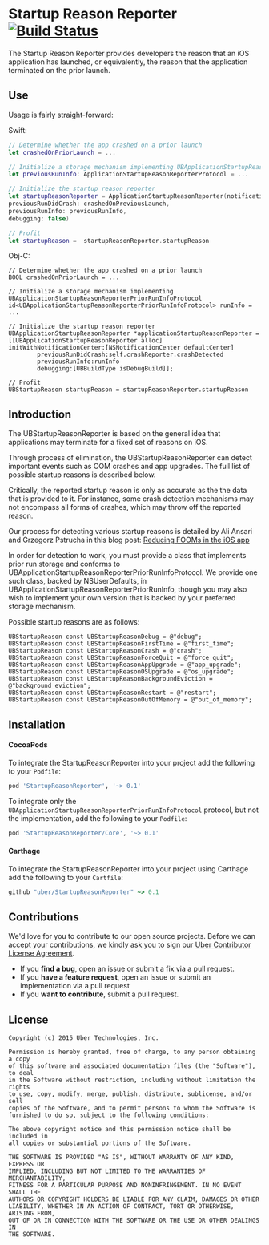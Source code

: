 # Startup Reason Reporter [![Build Status](https://travis-ci.org/uber/startup-reason-reporter.svg?branch=master)](https://travis-ci.org/uber/startup-reason-reporter)

The Startup Reason Reporter provides developers the reason that an iOS application has launched, or equivalently, the reason that the application terminated on the prior launch.

## Use

Usage is fairly straight-forward:


Swift:

```swift
// Determine whether the app crashed on a prior launch
let crashedOnPriorLaunch = ...

// Initialize a storage mechanism implementing UBApplicationStartupReasonReporterPriorRunInfoProtocol
let previousRunInfo: ApplicationStartupReasonReporterProtocol = ...

// Initialize the startup reason reporter
let startupReasonReporter = ApplicationStartupReasonReporter(notificationCenter: NotificationCenter.default, 
previousRunDidCrash: crashedOnPreviousLaunch, 
previousRunInfo: previousRunInfo, 
debugging: false)

// Profit
let startupReason =  startupReasonReporter.startupReason
```

Obj-C:

```objc
// Determine whether the app crashed on a prior launch
BOOL crashedOnPriorLaunch = ...

// Initialize a storage mechanism implementing UBApplicationStartupReasonReporterPriorRunInfoProtocol
id<UBApplicationStartupReasonReporterPriorRunInfoProtocol> runInfo = ...

// Initialize the startup reason reporter
UBApplicationStartupReasonReporter *applicationStartupReasonReporter = [[UBApplicationStartupReasonReporter alloc] initWithNotificationCenter:[NSNotificationCenter defaultCenter]
        previousRunDidCrash:self.crashReporter.crashDetected
        previousRunInfo:runInfo
        debugging:[UBBuildType isDebugBuild]];

// Profit
UBStartupReason startupReason = startupReasonReporter.startupReason
```

## Introduction

The UBStartupReasonReporter is based on the general idea that applications may terminate for a fixed set of reasons on iOS.  

Through process of elimination, the UBStartupReasonReporter can detect important events such as OOM crashes and app upgrades.  The full list of possible startup reasons is described below.

Critically, the reported startup reason is only as accurate as the the data that is provided to it.  For instance, some crash detection mechanisms may not encompass all forms of crashes, which may throw off the reported reason.

Our process for detecting various startup reasons is detailed by Ali Ansari and Grzegorz Pstrucha in this blog post: [Reducing FOOMs in the iOS app](https://code.facebook.com/posts/1146930688654547/reducing-fooms-in-the-facebook-ios-app/)

In order for detection to work, you must provide a class that implements prior run storage and conforms to UBApplicationStartupReasonReporterPriorRunInfoProtocol.  We provide one such class, backed by NSUserDefaults, in UBApplicationStartupReasonReporterPriorRunInfo, though you may also wish to implement your own version that is backed by your preferred storage mechanism.

Possible startup reasons are as follows:

```objc
UBStartupReason const UBStartupReasonDebug = @"debug";
UBStartupReason const UBStartupReasonFirstTime = @"first_time";
UBStartupReason const UBStartupReasonCrash = @"crash";
UBStartupReason const UBStartupReasonForceQuit = @"force_quit";
UBStartupReason const UBStartupReasonAppUpgrade = @"app_upgrade";
UBStartupReason const UBStartupReasonOSUpgrade = @"os_upgrade";
UBStartupReason const UBStartupReasonBackgroundEviction = @"background_eviction";
UBStartupReason const UBStartupReasonRestart = @"restart";
UBStartupReason const UBStartupReasonOutOfMemory = @"out_of_memory";
```

## Installation
#### CocoaPods

To integrate the StartupReasonReporter into your project add the following to your `Podfile`:

```ruby
pod 'StartupReasonReporter', '~> 0.1'
```

To integrate only the `UBApplicationStartupReasonReporterPriorRunInfoProtocol` protocol, but not the implementation, add the following to your `Podfile`:

```ruby
pod 'StartupReasonReporter/Core', '~> 0.1'
```

#### Carthage

To integrate the StartupReasonReporter into your project using Carthage add the following to your `Cartfile`:

```ruby
github "uber/StartupReasonReporter" ~> 0.1
```

## Contributions

We'd love for you to contribute to our open source projects. Before we can accept your contributions, we kindly ask you to sign our [Uber Contributor License Agreement](https://docs.google.com/a/uber.com/forms/d/1pAwS_-dA1KhPlfxzYLBqK6rsSWwRwH95OCCZrcsY5rk/viewform).

- If you **find a bug**, open an issue or submit a fix via a pull request.
- If you **have a feature request**, open an issue or submit an implementation via a pull request
- If you **want to contribute**, submit a pull request.

## License

    Copyright (c) 2015 Uber Technologies, Inc.

    Permission is hereby granted, free of charge, to any person obtaining a copy
    of this software and associated documentation files (the "Software"), to deal
    in the Software without restriction, including without limitation the rights
    to use, copy, modify, merge, publish, distribute, sublicense, and/or sell
    copies of the Software, and to permit persons to whom the Software is
    furnished to do so, subject to the following conditions:

    The above copyright notice and this permission notice shall be included in
    all copies or substantial portions of the Software.

    THE SOFTWARE IS PROVIDED "AS IS", WITHOUT WARRANTY OF ANY KIND, EXPRESS OR
    IMPLIED, INCLUDING BUT NOT LIMITED TO THE WARRANTIES OF MERCHANTABILITY,
    FITNESS FOR A PARTICULAR PURPOSE AND NONINFRINGEMENT. IN NO EVENT SHALL THE
    AUTHORS OR COPYRIGHT HOLDERS BE LIABLE FOR ANY CLAIM, DAMAGES OR OTHER
    LIABILITY, WHETHER IN AN ACTION OF CONTRACT, TORT OR OTHERWISE, ARISING FROM,
    OUT OF OR IN CONNECTION WITH THE SOFTWARE OR THE USE OR OTHER DEALINGS IN
    THE SOFTWARE.
